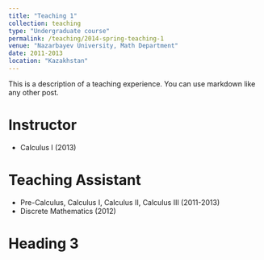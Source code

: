 ```yaml
---
title: "Teaching 1"
collection: teaching
type: "Undergraduate course"
permalink: /teaching/2014-spring-teaching-1
venue: "Nazarbayev University, Math Department"
date: 2011-2013
location: "Kazakhstan"
---
```


This is a description of a teaching experience. You can use markdown like any other post.

Instructor
======
- Calculus I (2013)

Teaching Assistant
======
- Pre-Calculus, Calculus I, Calculus II, Calculus III (2011-2013)
- Discrete Mathematics (2012)

Heading 3
======